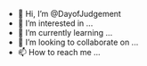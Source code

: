 - 👋 Hi, I’m @DayofJudgement
- 👀 I’m interested in ...
- 🌱 I’m currently learning ...
- 💞️ I’m looking to collaborate on ...
- 📫 How to reach me ...

<!---
DayofJudgement/DayofJudgement is a ✨ special ✨ repository because its `README.md` (this file) appears on your GitHub profile.
You can click the Preview link to take a look at your changes.
--->
